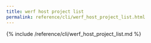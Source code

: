 ```yaml
---
title: werf host project list
permalink: reference/cli/werf_host_project_list.html
---
```


{% include /reference/cli/werf_host_project_list.md %}
